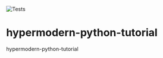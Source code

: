 ![Tests](https://github.com/prometeyqwe/hypermodern-python-tutorial/actions/workflows/Tests/badge.svg)
# hypermodern-python-tutorial
hypermodern-python-tutorial
